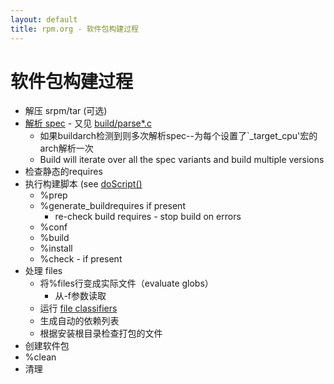 ```yaml
---
layout: default
title: rpm.org - 软件包构建过程
---
```

# 软件包构建过程

* 解压 srpm/tar (可选)
* [解析 spec](https://github.com/rpm-software-management/rpm/blob/master/build/parseSpec.c)  - 又见 [build/parse*.c](https://github.com/rpm-software-management/rpm/blob/master/build/)
  * 如果buildarch检测到则多次解析spec--为每个设置了`_target_cpu'宏的arch解析一次
  * Build will iterate over all the spec variants and build multiple versions
* 检查静态的requires
* 执行构建脚本 (see [doScript()](https://github.com/rpm-software-management/rpm/blob/master/build/build.c#L95)
  * %prep
  * %generate_buildrequires if present
    * re-check build requires - stop build on errors
  * %conf
  * %build
  * %install
  * %check - if present
 * 处理 files
   * 将%files行变成实际文件（evaluate globs）
     * 从-f参数读取
   * 运行 [file classifiers](https://github.com/rpm-software-management/rpm/blob/master/build/rpmfc.c) 
   * 生成自动的依赖列表
   * 根据安装根目录检查打包的文件
 * 创建软件包
 * %clean
 * 清理
